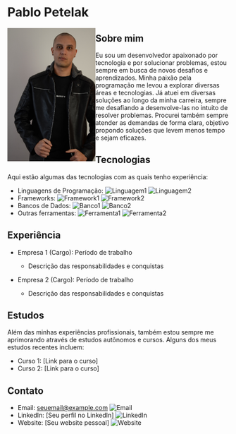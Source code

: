 # Pablo Petelak

<p align="center">
  <img src="./img/DSC_2677.JPG" alt="Esse sou eu!" width="200px" align="left"/>
</p>

## Sobre mim

Eu sou um desenvolvedor apaixonado por tecnologia e por solucionar problemas, estou sempre em busca de novos desafios e aprendizados. 
Minha paixão pela programação me levou a explorar diversas áreas e tecnologias.
Já atuei em diversas soluções ao longo da minha carreira, sempre me desafiando a desenvolve-las no intuito de resolver problemas.
Procurei também sempre atender as demandas de forma clara, objetivo propondo soluções que levem menos tempo e sejam eficazes.

## Tecnologias

Aqui estão algumas das tecnologias com as quais tenho experiência:

- Linguagens de Programação: ![Linguagem1](https://img.shields.io/badge/Linguagem1-%2300f.svg) ![Linguagem2](https://img.shields.io/badge/Linguagem2-%2300f.svg)
- Frameworks: ![Framework1](https://img.shields.io/badge/Framework1-%23ff69b4.svg) ![Framework2](https://img.shields.io/badge/Framework2-%23ff69b4.svg)
- Bancos de Dados: ![Banco1](https://img.shields.io/badge/Banco1-%23008080.svg) ![Banco2](https://img.shields.io/badge/Banco2-%23008080.svg)
- Outras ferramentas: ![Ferramenta1](https://img.shields.io/badge/Ferramenta1-%23ff6347.svg) ![Ferramenta2](https://img.shields.io/badge/Ferramenta2-%23ff6347.svg)

## Experiência

- Empresa 1 (Cargo): Período de trabalho
  - Descrição das responsabilidades e conquistas

- Empresa 2 (Cargo): Período de trabalho
  - Descrição das responsabilidades e conquistas

## Estudos

Além das minhas experiências profissionais, também estou sempre me aprimorando através de estudos autônomos e cursos. Alguns dos meus estudos recentes incluem:

- Curso 1: [Link para o curso]
- Curso 2: [Link para o curso]

## Contato

- Email: seuemail@example.com ![Email](https://img.shields.io/badge/-Email-%23ffcc66.svg)
- LinkedIn: [Seu perfil no LinkedIn] ![LinkedIn](https://img.shields.io/badge/-LinkedIn-%230077b5.svg)
- Website: [Seu website pessoal] ![Website](https://img.shields.io/badge/-Website-%231aaf5d.svg)
